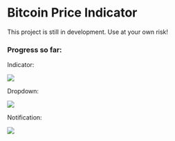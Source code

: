 # Bitcoin Price Indicator
This project is still in development. Use at your own risk!

### Progress so far:
Indicator:

![](https://i.imgur.com/pLPlwpT.png?1)

Dropdown:

![](https://i.imgur.com/m9sCl0k.png?1)

Notification:

![](https://i.imgur.com/N6Xl1vt.png?1)
